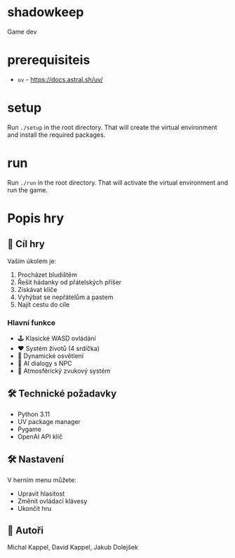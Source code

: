 # shadowkeep
Game dev

# prerequisiteis

- `uv` - https://docs.astral.sh/uv/


# setup
Run `./setup` in the root directory. That will create the virtual environment and install the required packages.

# run
Run `./run` in the root directory. That will activate the virtual environment and run the game.

# Popis hry

## 🎯 Cíl hry

Vaším úkolem je:
1. Procházet bludištěm
2. Řešit hádanky od přátelských příšer
3. Získávat klíče
4. Vyhýbat se nepřátelům a pastem
5. Najít cestu do cíle

### Hlavní funkce

- 🕹️ Klasické WASD ovládání
- ❤️ Systém životů (4 srdíčka)
- 🔦 Dynamické osvětlení
- 🤖 AI dialogy s NPC
- 🎵 Atmosférický zvukový systém

## 🛠️ Technické požadavky

- Python 3.11
- UV package manager
- Pygame
- OpenAI API klíč

## 🛠️ Nastavení

V herním menu můžete:
- Upravit hlasitost
- Změnit ovládací klávesy
- Ukončit hru

## 👥 Autoři

Michal Kappel, David Kappel, Jakub Dolejšek